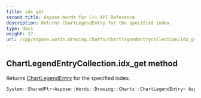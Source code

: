 ```yaml
---
title: idx_get
second_title: Aspose.Words for C++ API Reference
description: Returns ChartLegendEntry for the specified index.
type: docs
weight: 27
url: /cpp/aspose.words.drawing.charts/chartlegendentrycollection/idx_get/
---
```

## ChartLegendEntryCollection.idx_get method


Returns [ChartLegendEntry](../../chartlegendentry/) for the specified index.

```cpp
System::SharedPtr<Aspose::Words::Drawing::Charts::ChartLegendEntry> Aspose::Words::Drawing::Charts::ChartLegendEntryCollection::idx_get(int32_t index)
```

